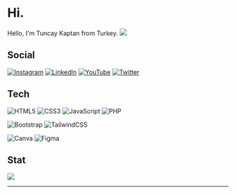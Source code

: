 # Hi.
Hello, I'm Tuncay Kaptan from Turkey.
[![](https://visitcount.itsvg.in/api?id=tuncaykaptan&icon=2&color=12)](https://visitcount.itsvg.in)

## Social
[![Instagram](https://img.shields.io/badge/Instagram-%23E4405F.svg?logo=Instagram&logoColor=white)](https://instagram.com/tunc.ayy)
[![LinkedIn](https://img.shields.io/badge/LinkedIn-%230077B5.svg?logo=linkedin&logoColor=white)](https://linkedin.com/in/tuncay-kaptan-828958201)
[![YouTube](https://img.shields.io/badge/YouTube-%23FF0000.svg?logo=YouTube&logoColor=white)](https://youtube.com/@tuncaykaptandev) 
[![Twitter](https://img.shields.io/badge/Twitter-%231DA1F2.svg?logo=Twitter&logoColor=white)](https://twitter.com/tuncaykptn)

## Tech
![HTML5](https://img.shields.io/badge/html5-%23E34F26.svg?style=for-the-badge&logo=html5&logoColor=white)
![CSS3](https://img.shields.io/badge/css3-%231572B6.svg?style=for-the-badge&logo=css3&logoColor=white)
![JavaScript](https://img.shields.io/badge/javascript-%23323330.svg?style=for-the-badge&logo=javascript&logoColor=%23F7DF1E)
![PHP](https://img.shields.io/badge/php-%23777BB4.svg?style=for-the-badge&logo=php&logoColor=white)

![Bootstrap](https://img.shields.io/badge/bootstrap-%23563D7C.svg?style=for-the-badge&logo=bootstrap&logoColor=white)
![TailwindCSS](https://img.shields.io/badge/tailwindcss-%2338B2AC.svg?style=for-the-badge&logo=tailwind-css&logoColor=white)

![Canva](https://img.shields.io/badge/Canva-%2300C4CC.svg?style=for-the-badge&logo=Canva&logoColor=white)
![Figma](https://img.shields.io/badge/figma-%23F24E1E.svg?style=for-the-badge&logo=figma&logoColor=white)

## Stat
![](https://github-readme-stats.vercel.app/api/top-langs/?username=tuncaykaptan&theme=dark&hide_border=true&include_all_commits=true&count_private=true&layout=compact)

---


<!-- Proudly created with GPRM ( https://gprm.itsvg.in ) -->

<!--
**tuncaykaptan/tuncaykaptan** is a ✨ _special_ ✨ repository because its `README.md` (this file) appears on your GitHub profile.

Here are some ideas to get you started:

- 🔭 I’m currently working on ...
- 🌱 I’m currently learning ...
- 👯 I’m looking to collaborate on ...
- 🤔 I’m looking for help with ...
- 💬 Ask me about ...
- 📫 How to reach me: ...
- 😄 Pronouns: ...
- ⚡ Fun fact: ...
-->
